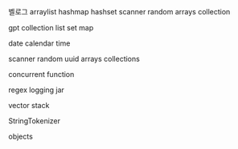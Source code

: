 벨로그
arraylist
hashmap
hashset
scanner
random
arrays
collection

gpt
collection
list
set
map

date
calendar
time

scanner
random
uuid
arrays
collections

concurrent
function

regex
logging
jar

vector
stack

StringTokenizer

objects